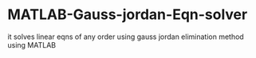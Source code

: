 # MATLAB-Gauss-jordan-Eqn-solver
it solves linear eqns of any order using gauss jordan elimination method using MATLAB

